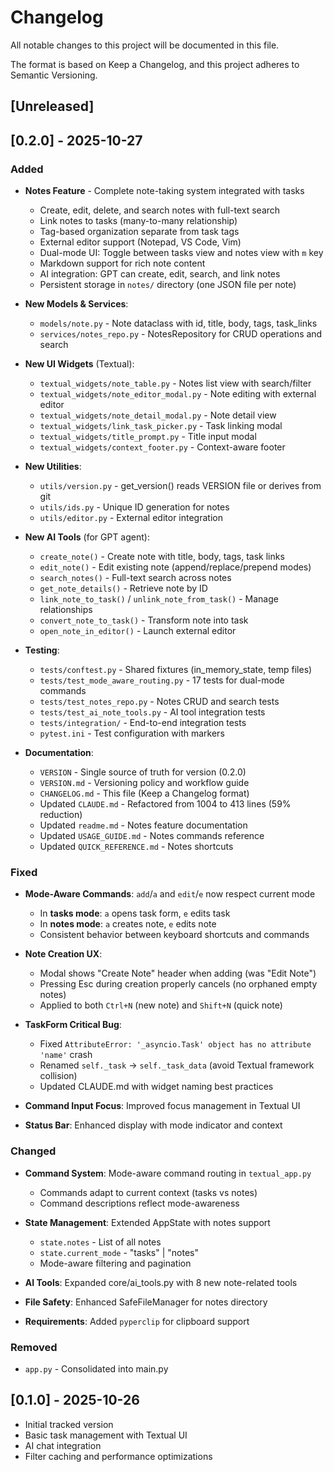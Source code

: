 # Changelog

All notable changes to this project will be documented in this file.

The format is based on Keep a Changelog, and this project adheres to Semantic Versioning.

## [Unreleased]

## [0.2.0] - 2025-10-27

### Added
- **Notes Feature** - Complete note-taking system integrated with tasks
  - Create, edit, delete, and search notes with full-text search
  - Link notes to tasks (many-to-many relationship)
  - Tag-based organization separate from task tags
  - External editor support (Notepad, VS Code, Vim)
  - Dual-mode UI: Toggle between tasks view and notes view with `m` key
  - Markdown support for rich note content
  - AI integration: GPT can create, edit, search, and link notes
  - Persistent storage in `notes/` directory (one JSON file per note)

- **New Models & Services**:
  - `models/note.py` - Note dataclass with id, title, body, tags, task_links
  - `services/notes_repo.py` - NotesRepository for CRUD operations and search

- **New UI Widgets** (Textual):
  - `textual_widgets/note_table.py` - Notes list view with search/filter
  - `textual_widgets/note_editor_modal.py` - Note editing with external editor
  - `textual_widgets/note_detail_modal.py` - Note detail view
  - `textual_widgets/link_task_picker.py` - Task linking modal
  - `textual_widgets/title_prompt.py` - Title input modal
  - `textual_widgets/context_footer.py` - Context-aware footer

- **New Utilities**:
  - `utils/version.py` - get_version() reads VERSION file or derives from git
  - `utils/ids.py` - Unique ID generation for notes
  - `utils/editor.py` - External editor integration

- **New AI Tools** (for GPT agent):
  - `create_note()` - Create note with title, body, tags, task links
  - `edit_note()` - Edit existing note (append/replace/prepend modes)
  - `search_notes()` - Full-text search across notes
  - `get_note_details()` - Retrieve note by ID
  - `link_note_to_task()` / `unlink_note_from_task()` - Manage relationships
  - `convert_note_to_task()` - Transform note into task
  - `open_note_in_editor()` - Launch external editor

- **Testing**:
  - `tests/conftest.py` - Shared fixtures (in_memory_state, temp files)
  - `tests/test_mode_aware_routing.py` - 17 tests for dual-mode commands
  - `tests/test_notes_repo.py` - Notes CRUD and search tests
  - `tests/test_ai_note_tools.py` - AI tool integration tests
  - `tests/integration/` - End-to-end integration tests
  - `pytest.ini` - Test configuration with markers

- **Documentation**:
  - `VERSION` - Single source of truth for version (0.2.0)
  - `VERSION.md` - Versioning policy and workflow guide
  - `CHANGELOG.md` - This file (Keep a Changelog format)
  - Updated `CLAUDE.md` - Refactored from 1004 to 413 lines (59% reduction)
  - Updated `readme.md` - Notes feature documentation
  - Updated `USAGE_GUIDE.md` - Notes commands reference
  - Updated `QUICK_REFERENCE.md` - Notes shortcuts

### Fixed
- **Mode-Aware Commands**: `add`/`a` and `edit`/`e` now respect current mode
  - In **tasks mode**: `a` opens task form, `e` edits task
  - In **notes mode**: `a` creates note, `e` edits note
  - Consistent behavior between keyboard shortcuts and commands

- **Note Creation UX**:
  - Modal shows "Create Note" header when adding (was "Edit Note")
  - Pressing Esc during creation properly cancels (no orphaned empty notes)
  - Applied to both `Ctrl+N` (new note) and `Shift+N` (quick note)

- **TaskForm Critical Bug**:
  - Fixed `AttributeError: '_asyncio.Task' object has no attribute 'name'` crash
  - Renamed `self._task` → `self._task_data` (avoid Textual framework collision)
  - Updated CLAUDE.md with widget naming best practices

- **Command Input Focus**: Improved focus management in Textual UI
- **Status Bar**: Enhanced display with mode indicator and context

### Changed
- **Command System**: Mode-aware command routing in `textual_app.py`
  - Commands adapt to current context (tasks vs notes)
  - Command descriptions reflect mode-awareness

- **State Management**: Extended AppState with notes support
  - `state.notes` - List of all notes
  - `state.current_mode` - "tasks" | "notes"
  - Mode-aware filtering and pagination

- **AI Tools**: Expanded core/ai_tools.py with 8 new note-related tools
- **File Safety**: Enhanced SafeFileManager for notes directory
- **Requirements**: Added `pyperclip` for clipboard support

### Removed
- `app.py` - Consolidated into main.py

## [0.1.0] - 2025-10-26
- Initial tracked version
- Basic task management with Textual UI
- AI chat integration
- Filter caching and performance optimizations

